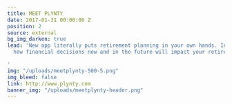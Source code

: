 ```yaml
---
title: MEET PLYNTY
date: 2017-01-31 00:00:00 Z
position: 2
source: external
bg_img_darken: true
lead: 'New app literally puts retirement planning in your own hands. Instantly see
  how financial decisions now and in the future will impact your retirement income.

'
img: "/uploads/meetplynty-500-5.png"
img_bleed: false
link: http://www.plynty.com
banner_img: "/uploads/meetplynty-header.png"
---
```


